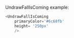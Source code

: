 UndrawFallIsComing example:
```js 
<UndrawFallIsComing
    primaryColor='#6c68fb'
    height= '250px'
    />
```